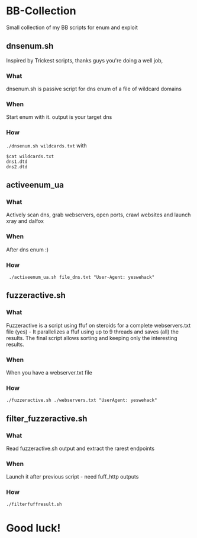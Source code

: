# BB-Collection
Small collection of my BB scripts for enum and exploit
## dnsenum.sh
Inspired by Trickest scripts, thanks guys you're doing a well job,
### What
dnsenum.sh is passive script for dns enum of a file of wildcard domains
### When
Start enum with it. output is your target dns
### How
``` ./dnsenum.sh wildcards.txt ```
with 
```
$cat wildcards.txt
dns1.dtd
dns2.dtd
```

## activeenum_ua
### What
Actively scan dns, grab webservers, open ports, crawl websites and launch xray and dalfox
### When
After dns enum :)
### How
``` ./activeenum_ua.sh file_dns.txt "User-Agent: yeswehack"```

## fuzzeractive.sh
### What
Fuzzeractive is a script using ffuf on steroids for a complete webservers.txt file (yes) - It parallelizes a ffuf using up to 9 threads and saves (all) the results. The final script allows sorting and keeping only the interesting results.
### When
When you have a webserver.txt file
### How
``` ./fuzzeractive.sh ./webservers.txt "UserAgent: yeswehack" ```

## filter_fuzzeractive.sh
### What
Read fuzzeractive.sh output and extract the rarest endpoints
### When
Launch it after previous script - need fuff_http outputs
### How
``` ./filterfuffresult.sh ```

# Good luck!



